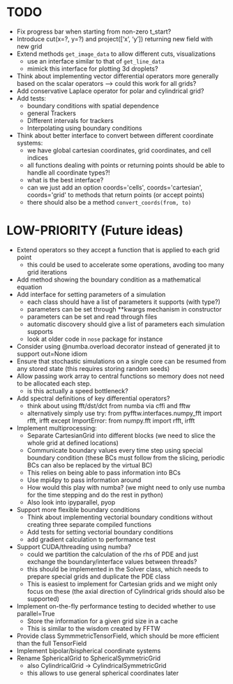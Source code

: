 TODO
====
* Fix progress bar when starting from non-zero t_start?
* Introduce cut(x=?, y=?) and project([‘x’, ‘y’]) returning new field with new grid
* Extend methods `get_image_data` to allow different cuts, visualizations
  - use an interface similar to that of `get_line_data`
  - mimick this interface for plotting 3d droplets?
* Think about implementing vector differential operators more generally based
  on the scalar operators –> could this work for all grids?
* Add conservative Laplace operator for polar and cylindrical grid?
* Add tests:
	- boundary conditions with spatial dependence
	- general Trackers
	- Different intervals for trackers
	- Interpolating using boundary conditions
* Think about better interface to convert between different coordinate systems:
	- we have global cartesian coordinates, grid coordinates, and cell indices
	- all functions dealing with points or returning points should be able to
	  handle all coordinate types?!
	- what is the best interface?
	- can we just add an option coords='cells', coords='cartesian', coords='grid'
	  to methods that return points (or accept points)
	- there should also be a method `convert_coords(from, to)`


LOW-PRIORITY (Future ideas)
===========================
* Extend operators so they accept a function that is applied to each grid point
    - this could be used to accelerate some operations, avoding too many grid
      iterations
* Add method showing the boundary condition as a mathematical equation
* Add interface for setting parameters of a simulation
	- each class should have a list of parameters it supports (with type?)
	- parameters can be set through **kwargs mechanism in constructor
	- parameters can be set and read through files 
	- automatic discovery should give a list of parameters each simulation supports
	- look at older code in `nose` package for instance
* Consider using @numba.overload decorator instead of generated jit to support
	out=None idiom
* Ensure that stochastic simulations on a single core can be resumed from any
	stored state (this requires storing random seeds)
* Allow passing work array to central functions so memory does not need to be
    allocated each step.
    - is this actually a speed bottleneck?
* Add spectral definitions of key differential operators?
    - think about using fft/dst/dct from numba via cffi and fftw
    - alternatively simply use
    	try:
		    from pyfftw.interfaces.numpy_fft import rfft, irfft
		except ImportError:
		    from numpy.fft import rfft, irfft
* Implement multiprocessing:
	- Separate CartesianGrid into different blocks
	  (we need to slice the whole grid at defined locations)
	- Communicate boundary values every time step using special boundary condition
	  (these BCs must follow from the slicing, periodic BCs can also be replaced
	  by the virtual BC)
	- This relies on being able to pass information into BCs  
	- Use mpi4py to pass information around
	- How would this play with numba? (we might need to only use numba for the
	  time stepping and do the rest in python)
	- Also look into ipyparallel, pyop
* Support more flexible boundary conditions
    - Think about implementing vectorial boundary conditions without creating three
    separate compiled functions
    - Add tests for setting vectorial boundary conditions
    - add gradient calculation to performance test 
* Support CUDA/threading using numba?
    - could we partition the calculation of the rhs of PDE and just exchange the
      boundary/interface values between threads?
    - this should be implemented in the Solver class, which needs to prepare
      special grids and duplicate the PDE class
    - This is easiest to implement for Cartesian grids and we might only focus on
      these (the axial direction of Cylindrical grids should also be supported)
* Implement on-the-fly performance testing to decided whether to use parallel=True
    - Store the information for a given grid size in a cache
    - This is similar to the wisdom created by FFTW
* Provide class SymmmetricTensorField, which should be more efficient than the
	full TensorField
* Implement bipolar/bispherical coordinate systems
* Rename SphericalGrid to SphericalSymmetricGrid
	- also CylindricalGrid -> CylindricalSymmetricGrid
	- this allows to use general spherical coordinates later

	

